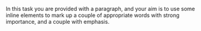 In this task you are provided with a paragraph, and your aim is to use some inline elements to mark up a couple of appropriate words with strong importance, and a couple with emphasis.
